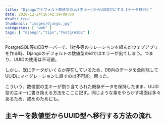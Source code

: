 ```yaml
---
title: "Djangoでデフォルト数値型のid(主キー)からUUID型にする【データ移行】"
date: 2020-12-24T16:42:59+09:00
draft: true
thumbnail: "images/django.jpg"
categories: [ "web" ]
tags: [ "django","tips","PostgreSQL" ]
---
```



PostgreSQL等のDBサーバーで、1対多等のリレーションを組んだウェブアプリを作る時、Djangoのデフォルトの数値型のidではエラーが出てしまう。つまり、UUIDの使用は不可避。

しかし、既にデータがいくらか存在しているため、DB内のデータを全削除してUUIDにマイグレーションし直すのは不可能。困った。


こういう、数値型の主キーが割り当てられた既存データを保持したまま、UUID型の主キーに書き換える方法をここに記す。同じような事をやらかす場面は多々あるため、戒めのためにも。


## 主キーを数値型からUUID型へ移行する方法の流れ




